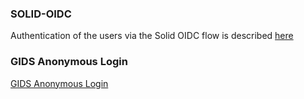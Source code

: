 ### SOLID-OIDC
Authentication of the users via the Solid OIDC flow is described [here](solid-oidc.html)

### GIDS Anonymous Login
[GIDS Anonymous Login](identity-anonymous-login.html)
